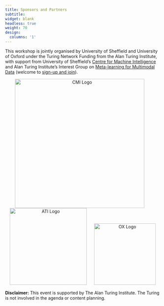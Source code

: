 ```yaml
---
title: Sponsors and Partners
subtitle: 
widget: blank
headless: true
weight: 70
design:
  columns: '1'
---
```

This workshop is jointly organised by University of Sheffield and University of Oxford under the Turing Network Funding from the Alan Turing Institute, with support from University of Sheffield’s [Centre for Machine Intelligence](https://www.sheffield.ac.uk/machine-intelligence) and Alan Turing Institute’s Interest Group on [Meta-learning for Multimodal Data](https://www.turing.ac.uk/research/interest-groups/meta-learning-multimodal-data) (welcome to [sign-up and join](https://forms.office.com/Pages/ResponsePage.aspx?id=p_SVQ1XklU-Knx-672OE-fR6PcyyBV1JuragBENwKPJUOFhHNkY5WU1RVlczMjNWUVdYTDFDME1VNSQlQCN0PWcu)).

<div style="text-align: center;">
  <img src="/media/cmi_logo.png" alt="CMI Logo" style="width: 420px; height: auto; display: inline-block; margin-right: 20px;">
  <img src="/media/ati_logo.jpg" alt="ATI Logo" style="width: 250px; height: auto; display: inline-block; margin-right: 20px;">
  <img src="/media/ox_logo.png" alt="OX Logo" style="width: 200px; height: auto; display: inline-block;">
</div>

**Disclaimer:** This event is supported by The Alan Turing Institute. The Turing is not involved in the agenda or content planning.


